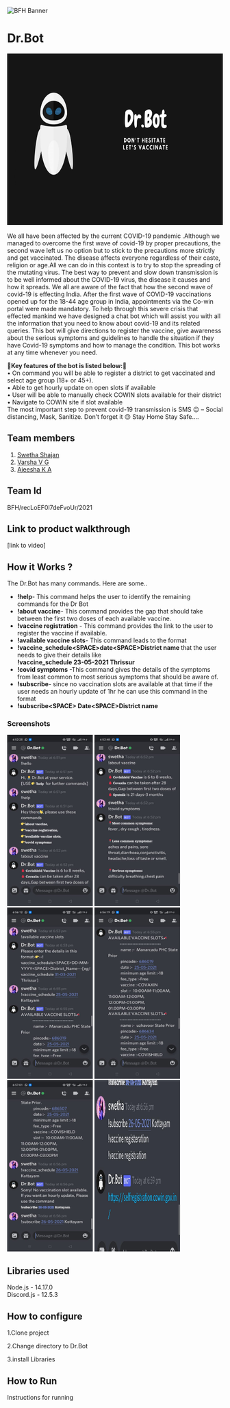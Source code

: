 ![BFH Banner](https://trello-attachments.s3.amazonaws.com/542e9c6316504d5797afbfb9/542e9c6316504d5797afbfc1/39dee8d993841943b5723510ce663233/Frame_19.png)
# Dr.Bot
<img src="https://github.com/aji2256/vas175/blob/main/icon/Dr.Bot.png" height="400">
<p>We all have been affected by the current COVID-19 pandemic .Although we managed to overcome the first wave of covid-19 by proper precautions, the second wave left us no option but to stick to the precautions more strictly and get vaccinated. The disease affects everyone regardless of their caste, religion or age.All we can do in this context is to try to stop the spreading of the mutating virus. The best way to prevent and slow down transmission is to be well informed about the COVID-19 virus, the disease it causes and how it spreads.
We all are aware of the fact that how the second wave of covid-19 is effecting India. After the first wave of COVID-19 vaccinations opened up for the 18-44 age group in India, appointments via the Co-win portal were made mandatory.
To help through this severe crisis that effected mankind we have designed a chat bot which will assist you with all the information that you need to know about covid-19 and its related queries. This bot will give directions to register the vaccine, give awareness about the serious symptoms and guidelines to handle the situation if they have Covid-19 symptoms and how to manage the condition. This bot works at any time whenever you need.</p>
📌<b>Key features of the bot is listed below:</b>📌<br>
•	On command you will be able to register a district to get vaccinated and select age group (18+ or 45+).<br>
•	Able to get hourly update on open slots if available<br>
•	User will be able to manually check COWIN slots available for their district<br>
•	Navigate to COWIN site if slot available<br>
The most important step to prevent covid-19 transmission is SMS 😉 – Social distancing, Mask, Sanitize. Don’t forget it 😌
Stay Home Stay Safe….<br>

## Team members
1. [Swetha Shajan](https://github.com/swethashaja) <br>
2. [Varsha V G](https://github.com/varsha-v-g)<br>
3. [Ajeesha K A](https://github.com/aji2256)
## Team Id
BFH/recLoEF0l7deFvoUr/2021
## Link to product walkthrough
[link to video]
## How it Works ?
The Dr.Bot has many commands. Here are some..<br>
<ul>
<li><b>!help</b>- This command helps the user to identify the remaining commands for the Dr Bot</li>
<li><b>!about vaccine</b>- This command provides the gap that should take between the first two doses of each available vaccine.</li>
<li><b>!vaccine registration</b> - This command provides the link to the user to register the vaccine if available.</li>
<li><b>!available vaccine slots</b>- This command leads to the format</li>
<li><b>!vaccine_schedule&lt;SPACE&gt;date&lt;SPACE&gt;District name </b> that the user needs to give their details like <br>
  <b>!vaccine_schedule 23-05-2021 Thrissur</b></li>
<li><b>!covid symptoms</b> -This command gives the details of the symptoms from least common to most serious symptoms that should be aware of.</li>
<li><b>!subscribe</b>- since no vaccination slots are available at that time if the user needs an hourly update of 1hr he can use this command in the format </li>
<li><b>!subscribe&lt;SPACE&gt; Date&lt;SPACE&gt;District name</b></li>
</ul>

### Screenshots
<p><img src="https://github.com/aji2256/vas175/blob/main/icon/ss1.jpeg" width="200" height="400">
<img src="https://github.com/aji2256/vas175/blob/main/icon/ss2.jpeg" width="200" height="400">
<img src="https://github.com/aji2256/vas175/blob/main/icon/ss3.jpeg" width="200" height="400">
<img src="https://github.com/aji2256/vas175/blob/main/icon/ss4.jpeg" width="200" height="400">
<img src="https://github.com/aji2256/vas175/blob/main/icon/ss5.jpeg" width="200" height="400">
<img src="https://github.com/aji2256/vas175/blob/main/icon/ss6.jpeg" width="200" height="400"></p>

## Libraries used
Node.js - 14.17.0<br>
Discord.js - 12.5.3

## How to configure
1.Clone project

2.Change directory to Dr.Bot

3.install Libraries
## How to Run
Instructions for running
